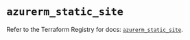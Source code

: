 # `azurerm_static_site`

Refer to the Terraform Registry for docs: [`azurerm_static_site`](https://registry.terraform.io/providers/hashicorp/azurerm/4.29.0/docs/resources/static_site).
